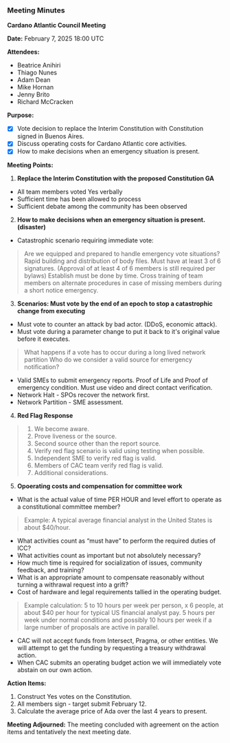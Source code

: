 ### Meeting Minutes

**Cardano Atlantic Council Meeting**

**Date:** February 7, 2025 18:00 UTC

**Attendees:** 
- Beatrice Anihiri
- Thiago Nunes
- Adam Dean
- Mike Hornan
- Jenny Brito
- Richard McCracken

**Purpose:** 
- [x] Vote decision to replace the Interim Constitution with Constitution signed in Buenos Aires. 
- [x] Discuss operating costs for Cardano Atlantic core activities. 
- [x] How to make decisions when an emergency situation is present.

**Meeting Points:**

1. **Replace the Interim Constitution with the proposed Constitution GA**
 - All team members voted Yes verbally
 - Sufficient time has been allowed to process
 - Sufficient debate among the community has been observed

2. **How to make decisions when an emergency situation is present. (disaster)**
 - Catastrophic scenario requiring immediate vote:
> Are we equipped and prepared to handle emergency vote situations?
> Rapid building and distribution of body files.
> Must have at least 3 of 6 signatures. (Approval of at least 4 of 6 members is still required per bylaws)
> Establish must be done by time.
> Cross training of team members on alternate procedures in case of missing members during a short notice emergency.
 
3. **Scenarios: Must vote by the end of an epoch to stop a catastrophic change from executing**
 - Must vote to counter an attack by bad actor. (DDoS, economic attack).
 - Must vote during a parameter change to put it back to it's original value before it executes.
> What happens if a vote has to occur during a long lived network partition
> Who do we consider a valid source for emergency notification?
 - Valid SMEs to submit emergency reports. Proof of Life and Proof of emergency condition. Must use video and direct contact verification.
 - Network Halt - SPOs recover the network first.
 - Network Partition - SME assessment.

4. **Red Flag Response**
> 1. We become aware.
> 2. Prove liveness or the source.
> 3. Second source other than the report source.
> 4. Verify red flag scenario is valid using testing when possible.
> 5. Independent SME to verify red flag is valid.
> 6. Members of CAC team verify red flag is valid.
> 7. Additional considerations.

5. **Opoerating costs and compensation for committee work**
 - What is the actual value of time PER HOUR and level effort to operate as a constitutional committee member?
> Example: A typical average financial analyst in the United States is about $40/hour.
 - What activities count as “must have” to perform the required duties of ICC?
 - What activities count as important but not absolutely necessary?
 - How much time is required for socialization of issues, community feedback, and training?
 - What is an appropriate amount to compensate reasonably without turning a withrawal request into a grift?
 - Cost of hardware and legal requirements tallied in the operating budget.
> Example calculation: 5 to 10 hours per week per person, x 6 people, at about $40 per hour for typical US financial analyst pay. 5 hours per week under normal conditions and possibly 10 hours per week if a large number of proposals are active in parallel.
 - CAC will not accept funds from Intersect, Pragma, or other entities. We will attempt to get the funding by requesting a treasury withdrawal action. 
- When CAC submits an operating budget action we will immediately vote abstain on our own action.

**Action Items:**
1. Construct Yes votes on the Constitution.
2. All members sign - target submit February 12.
3. Calculate the average price of Ada over the last 4 years to present.

**Meeting Adjourned:**
The meeting concluded with agreement on the action items and tentatively the next meeting date.
